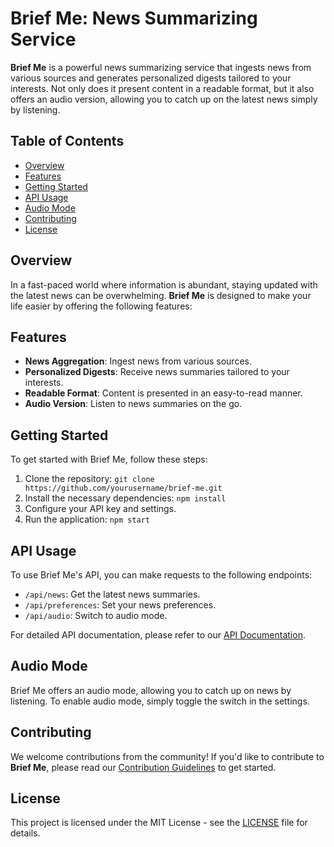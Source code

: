 # Brief Me: News Summarizing Service

**Brief Me** is a powerful news summarizing service that ingests news from various sources and generates personalized digests tailored to your interests. Not only does it present content in a readable format, but it also offers an audio version, allowing you to catch up on the latest news simply by listening.

## Table of Contents

- [Overview](#overview)
- [Features](#features)
- [Getting Started](#getting-started)
- [API Usage](#api-usage)
- [Audio Mode](#audio-mode)
- [Contributing](#contributing)
- [License](#license)

## Overview

In a fast-paced world where information is abundant, staying updated with the latest news can be overwhelming. **Brief Me** is designed to make your life easier by offering the following features:

## Features

- **News Aggregation**: Ingest news from various sources.
- **Personalized Digests**: Receive news summaries tailored to your interests.
- **Readable Format**: Content is presented in an easy-to-read manner.
- **Audio Version**: Listen to news summaries on the go.

## Getting Started

To get started with Brief Me, follow these steps:

1. Clone the repository: `git clone https://github.com/yourusername/brief-me.git`
2. Install the necessary dependencies: `npm install`
3. Configure your API key and settings.
4. Run the application: `npm start`

## API Usage

To use Brief Me's API, you can make requests to the following endpoints:

- `/api/news`: Get the latest news summaries.
- `/api/preferences`: Set your news preferences.
- `/api/audio`: Switch to audio mode.

For detailed API documentation, please refer to our [API Documentation](api-docs.md).

## Audio Mode

Brief Me offers an audio mode, allowing you to catch up on news by listening. To enable audio mode, simply toggle the switch in the settings.

## Contributing

We welcome contributions from the community! If you'd like to contribute to **Brief Me**, please read our [Contribution Guidelines](CONTRIBUTING.md) to get started.

## License

This project is licensed under the MIT License - see the [LICENSE](LICENSE) file for details.
